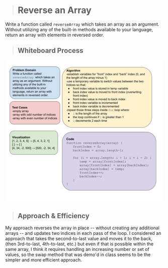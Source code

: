 > # Reverse an Array

Write a function called `reverseArray` which takes an array as an argument. Without utilizing any of the built-in methods available to your language, return an array with elements in reversed order.

> ## Whiteboard Process

![whiteboard](./array-reverse.jpg)

> ## Approach & Efficiency

My approach reverses the array in place -- without creating any additional arrays -- and updates two indices in each pass of the loop. I considered an approach that takes the second-to-last value and moves it to the back, (then 3rd-to-last, 4th-to-last, etc.) but even if that is possible within the same array, I think it requires handling an increasing number or set of values, so the swap method that was demo'd in class seems to be the simpler and more efficient approach.
